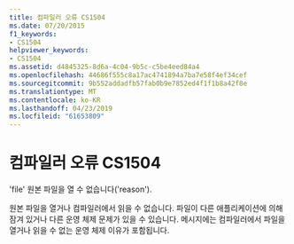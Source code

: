 ```yaml
---
title: 컴파일러 오류 CS1504
ms.date: 07/20/2015
f1_keywords:
- CS1504
helpviewer_keywords:
- CS1504
ms.assetid: d4845325-8d6a-4c04-9b5c-c5be4eed84a4
ms.openlocfilehash: 44686f555c8a17ac4741894a7ba7e58f4ef34cef
ms.sourcegitcommit: 9b552addadfb57fab0b9e7852ed4f1f1b8a42f8e
ms.translationtype: MT
ms.contentlocale: ko-KR
ms.lasthandoff: 04/23/2019
ms.locfileid: "61653809"
---
```

# <a name="compiler-error-cs1504"></a>컴파일러 오류 CS1504
'file' 원본 파일을 열 수 없습니다('reason').  
  
 원본 파일을 열거나 컴파일러에서 읽을 수 없습니다. 파일이 다른 애플리케이션에 의해 잠겨 있거나 다른 운영 체제 문제가 있을 수 있습니다. 메시지에는 컴파일러에서 파일을 열거나 읽을 수 없는 운영 체제 이유가 포함됩니다.
